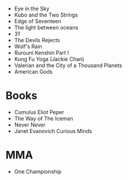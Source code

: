 
* Eye in the Sky
* Kubo and the Two Strings
* Edge of Seventeen
* The light between oceans
* 31
* The Devils Rejects
* Wolf's Rain
* Rurouni Kenshin Part I
* Kung Fu Yoga (Jackie Chan)
* Valerian and the City of a Thousand Planets
* American Gods


# Books
* Cumulus Eliot Peper
* The Way of The Iceman
* Never Never
* Janet Evanovich Curious Minds 


# MMA
* One Championship
